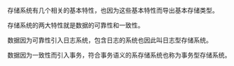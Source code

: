 存储系统有几个相关的基本特性，也因为这些基本特性而导出基本存储类型。

存储系统的两大特性就是数据的可靠性和一致性。

数据因为可靠性引入日志系统，包含日志的系统也因此叫日志型存储系统。

数据因为一致性而引入事务，符合事务语义的系存储系统也称为事务型存储系统。
